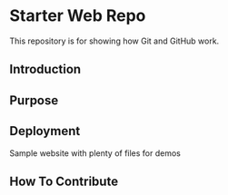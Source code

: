# Starter Web Repo

This repository is for showing how Git and GitHub work.

## Introduction


## Purpose


## Deployment

Sample website with plenty of files for demos

## How To Contribute
